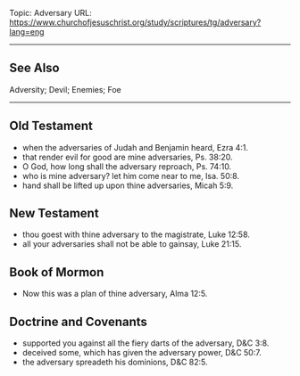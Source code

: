 Topic: Adversary
URL: https://www.churchofjesuschrist.org/study/scriptures/tg/adversary?lang=eng

---

## See Also

Adversity; Devil; Enemies; Foe

---

## Old Testament

- when the adversaries of Judah and Benjamin heard, Ezra 4:1.
- that render evil for good are mine adversaries, Ps. 38:20.
- O God, how long shall the adversary reproach, Ps. 74:10.
- who is mine adversary? let him come near to me, Isa. 50:8.
- hand shall be lifted up upon thine adversaries, Micah 5:9.

## New Testament

- thou goest with thine adversary to the magistrate, Luke 12:58.
- all your adversaries shall not be able to gainsay, Luke 21:15.

## Book of Mormon

- Now this was a plan of thine adversary, Alma 12:5.

## Doctrine and Covenants

- supported you against all the fiery darts of the adversary, D&C 3:8.
- deceived some, which has given the adversary power, D&C 50:7.
- the adversary spreadeth his dominions, D&C 82:5.

